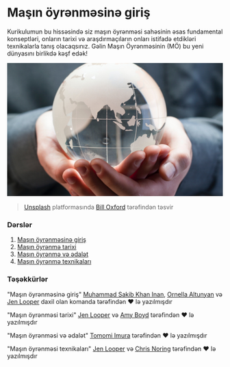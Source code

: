 # Maşın öyrənməsinə giriş

Kurikulumun bu hissəsində siz maşın öyrənməsi sahəsinin əsas fundamental konseptləri, onların tarixi və araşdırmaçıların onları istifadə etdikləri texnikalarla tanış olacaqsınız. Gəlin Maşın Öyrənməsinin (MÖ) bu yeni dünyasını birlikdə kəşf edək!

![globe](../images/globe.jpg)
><a href="https://unsplash.com/s/photos/globe?utm_source=unsplash&utm_medium=referral&utm_content=creditCopyText">Unsplash</a> platformasında <a href="https://unsplash.com/@bill_oxford?utm_source=unsplash&utm_medium=referral&utm_content=creditCopyText">Bill Oxford</a> tərəfindən təsvir 
  
### Dərslər

1. [Maşın öyrənməsinə giriş](../1-intro-to-ML/translations/README.az.md)
1. [Maşın öyrənmə tarixi](../2-history-of-ML/translations/README.az.md)
1. [Maşın öyrənmə və ədalət](../3-fairness/README.md)
1. [Maşın öyrənmə texnikaları](../4-techniques-of-ML/README.md)

### Təşəkkürlər

"Maşın öyrənməsinə giriş" [Muhammad Sakib Khan Inan](https://twitter.com/Sakibinan), [Ornella Altunyan](https://twitter.com/ornelladotcom) və [Jen Looper](https://twitter.com/jenlooper) daxil olan komanda tərəfindən ♥️ lə yazılmışdır

"Maşın öyrənməsi tarixi" [Jen Looper](https://twitter.com/jenlooper) və [Amy Boyd](https://twitter.com/AmyKateNicho) tərəfindən ♥️ lə yazılmışdır

"Maşın öyrənməsi və ədalət" [Tomomi Imura](https://twitter.com/girliemac) tərəfindən ♥️ lə yazılmışdır

"Maşın öyrənməsi texnikaları" [Jen Looper](https://twitter.com/jenlooper) və  [Chris Noring](https://twitter.com/softchris) tərəfindən ♥️ lə yazılmışdır